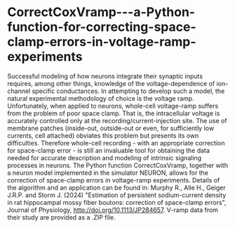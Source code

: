 # CorrectCoxVramp---a-Python-function-for-correcting-space-clamp-errors-in-voltage-ramp-experiments
Successful modeling of how neurons integrate their synaptic inputs requires, among other things, knowledge of the voltage-dependence of ion-channel specific conductances. In attempting to develop such a model, the natural experimental methodology of choice is the voltage ramp. Unfortunately, when applied to neurons, whole-cell voltage-ramp suffers from the problem of poor space clamp. That is, the intracellular voltage is accurately controlled only at the recording/current-injection site. The use of membrane patches (inside-out, outside-out or even, for sufficiently low currents, cell attached) obviates this problem but presents its own difficulties. Therefore whole-cell recording - with an appropriate correction for space-clamp error - is still an invaluable tool for obtaining the data needed for accurate description and modeling of intrinsic signaling processes in neurons. The Python function CorrectCoxVramp, together with a neuron model implemented in the simulator NEURON, allows for the correction of space-clamp errors in voltage-ramp experiments. Details of the algorithm and an application can be found in: Murphy R., Alle H., Geiger J.R.P. and Storm J. (2024) "Estimation of persistent sodium-current density in rat hippocampal mossy fiber boutons: correction of space-clamp errors", Journal of Physiology, http://doi.org/10.1113/JP284657. V-ramp data from their study are provided as a .ZIP file.
